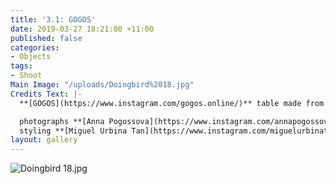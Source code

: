 ```yaml
---
title: '3.1: GOGOS'
date: 2019-03-27 18:21:00 +11:00
published: false
categories:
- Objects
tags:
- Shoot
Main Image: "/uploads/Doingbird%2018.jpg"
Credits Text: |-
  **[GOGOS](https://www.instagram.com/gogos.online/)** table made from aluminium. 580mm x 580mm x 580mm. AUD $1553

  photographs **[Anna Pogossova](https://www.instagram.com/annapogossova/)** at **[B&A](https://www.instagram.com/barepsau/)**
  styling **[Miguel Urbina Tan](https://www.instagram.com/miguelurbinatan/)**
layout: gallery
---
```


![Doingbird 18.jpg](/uploads/Doingbird%2018.jpg)